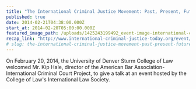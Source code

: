 ```yaml
---
title: "The International Criminal Justice Movement: Past, Present, Future - and Where the U.S. Fits into It All"
published: true
date: 2014-02-21T04:38:00.000Z
start_at: 2014-02-20T05:00:00.000Z
featured_image_path: /uploads/1425243199492_event-image-international-criminal-justice-movement.jpg
recap_link: "http://www.international-criminal-justice-today.org/event/2014/02/20/the-international-criminal-justice-movement-past-present-future/"
# slug: the-international-criminal-justice-movement-past-present-future-and-where-the-us-fits-into-it-all
---
```


On February 20, 2014, the University of Denver Sturm College of Law welcomed Mr. Kip Hale, director of the American Bar Association-International Criminal Court Project, to give a talk at an event hosted by the College of Law's International Law Society.

